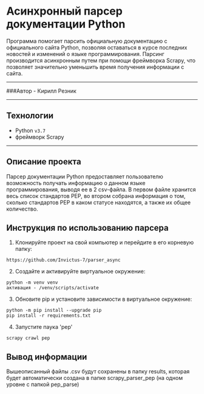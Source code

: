 # Асинхронный парсер документации Python

Программа помогает парсить официальную документацию с официального 
сайта Python, позволяя оставаться в курсе последних новостей и изменений
о языке программирования. Парсинг производится асинхронным путем при
помощи фреймворка Scrapy, что позволяет значительно уменьшить время
получения информации с сайта.

---

###Автор - Кирилл Резник

---

## Технологии
- Python `v3.7`
- фреймворк Scrapy

---

## Описание проекта

Парсер документации Python предоставляет пользователю
возможность получать информацию o данном языке программирования,
выводя ее в 2 csv-файла. В первом файле хранится весь список
стандартов PEP, во втором собрана информация о том, сколько
стандартов PEP в каком статусе находятся, а также их общее количество.

## Инструкция по использованию парсера

1. Клонируйте проект на свой компьютер и перейдите в его корневую папку:
```
https://github.com/Invictus-7/parser_async

```
2. Создайте и активируйте виртуальное окружение:

```
python -m venv venv
активация - /venv/scripts/activate
```


3. Обновите pip и установите зависимости в виртуальное окружение:
```
python -m pip install --upgrade pip
pip install -r requirements.txt
```

4. Запустите паука 'pep'
```
scrapy crawl pep

```

## Вывод информации

Вышеописанный файлы .csv будут сохранены в папку results,
которая будет автоматически создана в папке scrapy_parser_pep
(на одном уровне с папкой pep_parse)
